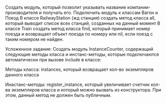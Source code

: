Создать модуль, который позволит указывать название компании-производителя и получать его. Подключить модуль к классам Вагон и Поезд
В классе RailwayStation (жд станция) создать метод класса all, который выводит список всех станций, созданных на данный момент
В классе Train создать метод класса find, который принимает номер поезда и возвращает объект поезда по номеру или nil, если поезд с таким номером не найден.

Усложенное задание:
Создать модуль InstanceCounter, содержащий следующие методы класса и инстанс-методы, которые подключаются автоматически при вызове include в классе:

Методы класса:
instances, который возвращает кол-во экземпляров данного класса

Инастанс-методы:
register_instance, который увеличивает счетчик кол-ва экземпляров класса и который можно вызвать из конструктора. При этом, данный метод не должен быть публичным.
